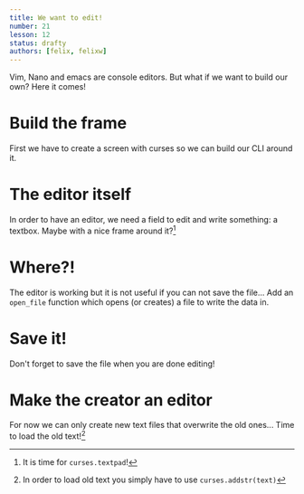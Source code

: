 ```yaml
---
title: We want to edit!
number: 21
lesson: 12
status: drafty
authors: [felix, felixw]
---
```


Vim, Nano and emacs are console editors. But what if we want to build our own? Here it comes!

# Build the frame

First we have to create a screen with curses so we can build our CLI around it.


# The editor itself

In order to have an editor, we need a field to edit and write something: a textbox. Maybe with a nice frame around it?[^textpad]

[^textpad]:
    It is time for `curses.textpad`!

# Where?!

The editor is working but it is not useful if you can not save the file...
Add an `open_file` function which opens (or creates) a file to write the data in.

# Save it!

Don't forget to save the file when you are done editing!

# Make the creator an editor

For now we can only create new text files that overwrite the old ones...
Time to load the old text![^load]

[^load]:
    In order to load old text you simply have to use `curses.addstr(text)`
